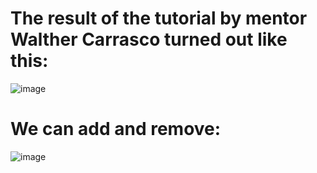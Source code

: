 # The result of the tutorial by mentor Walther Carrasco turned out like this:
![image](https://user-images.githubusercontent.com/98929413/193181497-5588cbe4-e4fa-4659-92fd-66d9f570867a.png)

# We can add and remove:
![image](https://user-images.githubusercontent.com/98929413/193181621-82cbd308-1edd-4798-8b31-b56b17be0b62.png)
